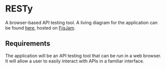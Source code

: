 # RESTy

A browser-based API testing tool. A living diagram for the application can be found [here](https://www.figma.com/file/zjEXRgVFWfxPtkjXgSXJsV/RESTy-Diagram?node-id=0%3A1), hosted on [FigJam](https://www.figma.com/figjam/).

## Requirements

The application will be an API testing tool that can be run in a web browser. It will allow a user to easily interact with APIs in a familiar interface.
